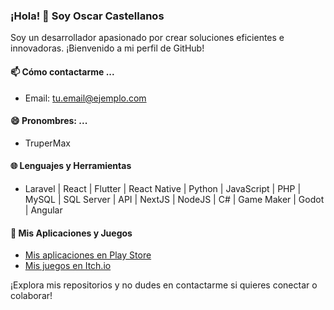 ### ¡Hola! 👋 Soy Oscar Castellanos

Soy un desarrollador apasionado por crear soluciones eficientes e innovadoras. ¡Bienvenido a mi perfil de GitHub!

#### 📫 Cómo contactarme ...
- Email: [tu.email@ejemplo.com](mailto:trupermaxgames@gmail.com)

#### 😄 Pronombres: ...
- TruperMax

#### 🌐 Lenguajes y Herramientas
- Laravel | React | Flutter | React Native | Python | JavaScript | PHP | MySQL | SQL Server | API | NextJS | NodeJS | C# | Game Maker | Godot | Angular

#### 🌟 Mis Aplicaciones y Juegos
- [Mis aplicaciones en Play Store](https://play.google.com/store/apps/developer?id=TruperMax&hl=es_419)
- [Mis juegos en Itch.io](https://trupermax.itch.io/)

¡Explora mis repositorios y no dudes en contactarme si quieres conectar o colaborar!

